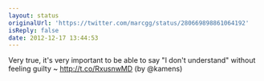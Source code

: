 ```yaml
---
layout: status
originalUrl: 'https://twitter.com/marcgg/status/280669898861064192'
isReply: false
date: 2012-12-17 13:44:53
---
```


Very true, it's very important to be able to say "I don't understand" without feeling guilty ~ http://t.co/RxusnwMD (by @kamens)
